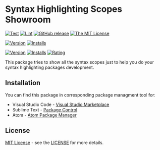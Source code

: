 # Syntax Highlighting Scopes Showroom

[![Test][gh test workflow badge]][gh test workflow]
[![Lint][gh lint workflow badge]][gh lint workflow]
[![GitHub release][gh releases badge]][gh releases]
[![The MIT License][mit license badge]][mit license]

[![Version][apm version badge]][apm version]
[![Installs][apm installs badge]][apm installs]

[![Version][vscode version badge]][vscode merketplace]
[![Installs][vscode installs badge]][vscode merketplace]
[![Rating][vscode rating badge]][vscode merketplace]

This package tries to show all the syntax scopes just to help you do your
syntax highlighting packages development.

## Installation

You can find this package in corresponding package managment tool for:

- Visual Studio Code - [Visual Studio Marketplace][vscode merketplace]
- Sublime Text - [Package Control][sublime package control]
- Atom - [Atom Package Manager][atom package manager]

## License

[MIT License][mit license] - see the [LICENSE][license.md] for more details.

[vscode merketplace]: https://marketplace.visualstudio.com/items?itemName=baleiko.syntax-highlighting-scopes-showroom
[sublime package control]: https://packagecontrol.io/installation
[atom package manager]: https://atom.io/packages/syntax-highlighting-scopes-showroom
[mit license]: https://opensource.org/licenses/MIT
[mit license badge]: https://img.shields.io/badge/license-MIT-orange.svg
[license.md]: https://github.com/baleyko/vscode-b-syntax-highlighting/blob/master/LICENSE.md
[gh releases]: https://github.com/baleyko/syntax-highlighting-scopes-showroom/releases
[gh releases badge]: https://img.shields.io/github/release/baleyko/syntax-highlighting-scopes-showroom.svg
[gh test workflow]: https://github.com/baleyko/syntax-highlighting-scopes-showroom/actions?query=workflow%3ATest
[gh test workflow badge]: https://github.com/baleyko/syntax-highlighting-scopes-showroom/workflows/Test/badge.svg
[gh lint workflow]: https://github.com/baleyko/syntax-highlighting-scopes-showroom/actions?query=workflow%3ALint
[gh lint workflow badge]: https://github.com/baleyko/syntax-highlighting-scopes-showroom/workflows/Lint/badge.svg
[apm version]: https://atom.io/packages/syntax-highlighting-scopes-showroom
[apm version badge]: https://img.shields.io/apm/v/syntax-highlighting-scopes-showroom
[apm installs]: https://atom.io/packages/syntax-highlighting-scopes-showroom
[apm installs badge]: https://img.shields.io/apm/dm/syntax-highlighting-scopes-showroom
[vscode merketplace]: https://marketplace.visualstudio.com/items?itemName=baleiko.syntax-highlighting-scopes-showroom
[vscode version badge]: https://vsmarketplacebadge.apphb.com/version/baleiko.syntax-highlighting-scopes-showroom.svg
[vscode installs badge]: https://vsmarketplacebadge.apphb.com/installs-short/baleiko.syntax-highlighting-scopes-showroom.svg
[vscode rating badge]: https://vsmarketplacebadge.apphb.com/rating-short/baleiko.syntax-highlighting-scopes-showroom.svg
